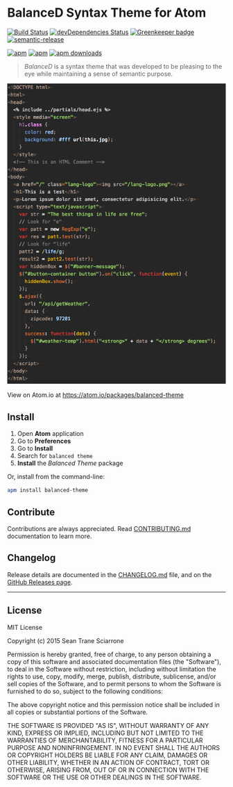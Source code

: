 # BalanceD Syntax Theme for Atom

[![Build Status](https://travis-ci.org/seantrane/balanced-theme-for-atom.svg?branch=master)](https://travis-ci.org/seantrane/balanced-theme-for-atom) [![devDependencies Status](https://david-dm.org/seantrane/balanced-theme-for-atom/dev-status.svg)](https://david-dm.org/seantrane/balanced-theme-for-atom?type=dev) [![Greenkeeper badge](https://badges.greenkeeper.io/seantrane/balanced-theme-for-atom.svg)](https://greenkeeper.io/) [![semantic-release](https://img.shields.io/badge/%20%20%F0%9F%93%A6%F0%9F%9A%80-semantic--release-e10079.svg)](https://github.com/semantic-release/semantic-release)

[![apm](https://img.shields.io/apm/l/balanced-theme.svg?style=flat-square)](https://atom.io/themes/balanced-theme) [![apm](https://img.shields.io/apm/v/balanced-theme.svg?style=flat-square)](https://atom.io/themes/balanced-theme) [![apm downloads](https://img.shields.io/apm/dm/balanced-theme.svg?style=flat-square)](https://atom.io/themes/balanced-theme)

> _BalanceD_ is a syntax theme that was developed to be pleasing to the eye while maintaining a sense of semantic purpose.

![BalanceD Theme Screenshot: HTML, CSS, JS](https://raw.githubusercontent.com/seantrane/balanced-theme-for-atom/master/balanced-theme-screenshot-html.png)

View on Atom.io at <https://atom.io/packages/balanced-theme>

## Install <a id="install"></a>

1. Open **Atom** application
2. Go to **Preferences**
3. Go to **Install**
4. Search for `balanced theme`
5. **Install** the _Balanced Theme_ package

Or, install from the command-line:

```bash
apm install balanced-theme
```

## Contribute <a id="contribute"></a>

Contributions are always appreciated. Read [CONTRIBUTING.md](https://github.com/seantrane/balanced-theme-for-atom/blob/master/CONTRIBUTING.md) documentation to learn more.

## Changelog <a id="changelog"></a>

Release details are documented in the [CHANGELOG.md](https://github.com/seantrane/balanced-theme-for-atom/blob/master/CHANGELOG.md) file, and on the [GitHub Releases page](https://github.com/seantrane/balanced-theme-for-atom/releases).

---

## License <a id="license"></a>

MIT License

Copyright (c) 2015 Sean Trane Sciarrone

Permission is hereby granted, free of charge, to any person obtaining a copy
of this software and associated documentation files (the "Software"), to deal
in the Software without restriction, including without limitation the rights
to use, copy, modify, merge, publish, distribute, sublicense, and/or sell
copies of the Software, and to permit persons to whom the Software is
furnished to do so, subject to the following conditions:

The above copyright notice and this permission notice shall be included in all
copies or substantial portions of the Software.

THE SOFTWARE IS PROVIDED "AS IS", WITHOUT WARRANTY OF ANY KIND, EXPRESS OR
IMPLIED, INCLUDING BUT NOT LIMITED TO THE WARRANTIES OF MERCHANTABILITY,
FITNESS FOR A PARTICULAR PURPOSE AND NONINFRINGEMENT. IN NO EVENT SHALL THE
AUTHORS OR COPYRIGHT HOLDERS BE LIABLE FOR ANY CLAIM, DAMAGES OR OTHER
LIABILITY, WHETHER IN AN ACTION OF CONTRACT, TORT OR OTHERWISE, ARISING FROM,
OUT OF OR IN CONNECTION WITH THE SOFTWARE OR THE USE OR OTHER DEALINGS IN THE
SOFTWARE.
